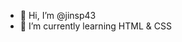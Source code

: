 - 👋 Hi, I’m @jinsp43
- 🌱 I’m currently learning HTML & CSS

<!---
jinsp43/jinsp43 is a ✨ special ✨ repository because its `README.md` (this file) appears on your GitHub profile.
You can click the Preview link to take a look at your changes.
--->
